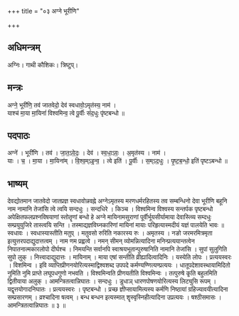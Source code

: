 +++
title = "०३ अग्ने भूरीणि"

+++
## अधिमन्त्रम्
अग्निः। गाथी कौशिकः। त्रिष्टुप्।

## मन्त्रः
अग्ने॒ भूरी॑णि॒ तव॑ जातवेदो॒ देव॑ स्वधावो॒ऽमृत॑स्य॒ नाम॑ ।  
याश्च॑ मा॒या मा॒यिनां॑ विश्वमिन्व॒ त्वे पू॒र्वीः सं॑द॒धुः पृ॑ष्टबन्धो ॥

## पदपाठः
अग्ने॑ । भूरी॑णि । तव॑ । जा॒त॒ऽवे॒दः॒ । देव॑ । स्व॒धा॒ऽवः॒ । अ॒मृत॑स्य । नाम॑ ।  
याः । च॒ । मा॒या । मा॒यिना॑म् । वि॒श्व॒म्ऽइ॒न्व॒ । त्वे इति॑ । पू॒र्वीः । स॒म्ऽद॒धुः । पृ॒ष्ट॒ब॒न्धो॒ इति॑ पृष्टऽबन्धो ॥

## भाष्यम्
देवद्योतमान जातवेदो जातप्रज्ञ स्वधावोन्नवह्ने अग्नेऽमृतस्य मरणधर्मरहितस्य तव सम्बन्धिनो देवा भूरीणि बहूनि नाम नामानि तेजांसि त्वे त्वयि सन्दधुः । सन्दधिरे । किञ्च । विश्वमिन्व विश्वस्य सन्तर्पक पृष्टबन्धो अपेक्षितफलप्रश्नविषयाणां स्तोतॄणां बन्धो हे अग्ने मायिनामसुराणां पूर्वीर्भूयसीर्यामाया देवास्त्व्यि सम्दधुः सम्प्रयुयुजिरे तास्त्वयि सन्ति । तस्माद्यज्ञविघ्नकारिणां मायिनां मायाः परिहृत्यास्मदीयं यज्ञं पालयेति भावः ॥ स्वधावः । स्वधास्यास्तीति मतुप् । मतुवसो रुरिति नकारस्य रुः । अमृतस्य । नङो जरमरमित्रमृता इत्युत्तरपदाद्युदात्तत्वम् । नाम णम प्रह्वत्वे । नमन् सीमन् व्योमन्नित्यादिना मनिन्प्रत्ययान्तत्वेन निपातनात्मकारलोपो दीर्घश्च । निमयन्ति सर्वानपि स्वाश्रयभूतान्पुरुषानिति नामानि तेजांसि । सुपां सुलुगिति सुपो लुक् । नित्त्वादाद्युदात्तः । मायिनाम् । माया एषां सन्तीति व्रीह्यादित्वादिनिः । यस्येति लोपः । प्रत्ययस्वरः । विशमिन्व । इवि व्याप्तिप्रीणनयोरित्यस्माद्विश्वशब्द उपपदे कर्मण्यण्णित्यण्प्रत्ययः । धातूपदेशावस्थायामिदितो नुमिति नुमि प्राप्ते लघूपधगुणो नभवति । विश्वमिन्वति प्रीणयतीति विश्वमिन्वः । तत्पुरुषे कृ्ति बहुलमिति द्वितीयाया अलुक् । आमन्त्रितत्वान्निघातः । सन्दधुः । डुधाञ् धारणपोषणयोरित्यस्य लिट्युसि रूपम् । यद्वृत्तयोगादनिघातः । प्रत्ययस्वरः । पृष्टबन्धो । प्रच्छ ज्ञीप्सायामित्यस्य कर्मणि निष्ठायां ग्रहिज्यावयीत्यादिना सम्प्रसारणम् । व्रश्चादिना षत्वम् । बन्ध बन्धन इत्यस्मात् शॄस्वृस्निहीत्यादिना उप्रत्ययः । षश्ठीसमासः । आमन्त्रितत्वान्निघातः ॥ ३ ॥